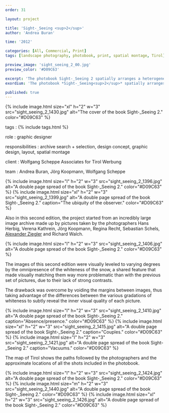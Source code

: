 ```yaml
---
order: 31

layout: project

title: 'Sight-_Seeing <sup>2</sup>'
author: 'Andrea Buran'

time: '2012'

categories: [All, Commercial, Print]
tags: [landscape photography, photobook, print, spatial montage, Tirol]

preview_image: 'sight_seeing_2_00.jpg'
preview_color: '#D09C63'

excerpt: 'The photobook Sight-_Seeing 2 spatially arranges a heterogeneous set of collectively taken pictures of Tyrolean winter landscapes—halfway between tourism’s advertising images and contemporary photos.'
exordium: 'The photobook *Sight-_Seeing<sup>2</sup>* spatially arranges a heterogeneous set of collectively taken pictures of Tyrolean winter landscapes—halfway between tourism’s advertising images and contemporary photos.'

published: true
---
```


<div class="figures">
    {% include image.html
        size="xl"
        h="2" w="3"
        src="sight_seeing_2_1430.jpg"
        alt="The cover of the book Sight-_Seeing 2."
        color="#D09C63"
    %}
</div>

tags
: {% include tags.html %}

role
: graphic designer

responsibilities
: archive search + selection, design concept, graphic design, layout, spatial montage

client
: Wolfgang Scheppe Associates for Tirol Werbung

team
: Andrea Buran, Jörg Koopmann, Wolfgang Scheppe

<div class="figures">
    {% include image.html
        size="l"
        h="2" w="3"
        src="sight_seeing_2_1396.jpg"
        alt="A double page spread of the book Sight-_Seeing 2."
        color="#D09C63"
    %}
    {% include image.html
        size="xl"
        h="2" w="3"
        src="sight_seeing_2_1399.jpg"
        alt="A double page spread of the book Sight-_Seeing 2."
        caption="The ubiquity of the observer."
        color="#D09C63"
    %}
</div>

Also in this second edition, the project started from an incredibly large image archive made up by pictures taken by the photographers Hans Herbig, Verena Kathrein, Jörg Koopmann, Regina Recht, Sebastian Schels, [Alexander Ziegler](http://alexanderziegler.com/ "Alexander Ziegler’s website") and Richard Walch.

<div class="figures">
    {% include image.html
        size="l"
        h="2" w="3"
        src="sight_seeing_2_1406.jpg"
        alt="A double page spread of the book Sight-_Seeing 2."
        color="#D09C63"
    %}
</div>

The images of this second edition were visually leveled to varying degrees by the omnipresence of the whiteness of the snow, a shared feature that made visually matching them way more problematic than with the previous set of pictures, due to their lack of strong contrasts.

The drawback was overcome by voiding the margins between images, thus taking advantage of the differences between the various gradations of whiteness to subtly reveal the inner visual quality of each picture.

<div class="figures">
    {% include image.html
        size="l"
        h="2" w="3"
        src="sight_seeing_2_1410.jpg"
        alt="A double page spread of the book Sight-_Seeing 2."
        caption="Absence/presence."
        color="#D09C63"
    %}
    {% include image.html
        size="xl"
        h="2" w="3"
        src="sight_seeing_2_1415.jpg"
        alt="A double page spread of the book Sight-_Seeing 2."
        caption="Couples."
        color="#D09C63"
    %}
    {% include image.html
        size="l"
        h="2" w="3"
        src="sight_seeing_2_1421.jpg"
        alt="A double page spread of the book Sight-_Seeing 2."
        caption="Vacuums."
        color="#D09C63"
    %}
</div>

The map of Tirol shows the paths followed by the photographers and the approximate locations of all the shots included in the photobook.

<div class="figures">
    {% include image.html
        size="l"
        h="2" w="3"
        src="sight_seeing_2_1424.jpg"
        alt="A double page spread of the book Sight-_Seeing 2."
        color="#D09C63"
    %}
    {% include image.html
        size="m"
        h="2" w="3"
        src="sight_seeing_2_1440.jpg"
        alt="A double page spread of the book Sight-_Seeing 2."
        color="#D09C63"
    %}
    {% include image.html
        size="xl"
        h="2" w="3"
        src="sight_seeing_2_1426.jpg"
        alt="A double page spread of the book Sight-_Seeing 2."
        color="#D09C63"
    %}
</div>
